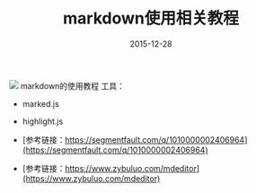 ﻿---
layout : post
title : "markdown使用相关教程"
category : 编程
duoshuo: true
date : 2015-12-28
tags : markdown
---

![](http://25.io/mou/img/1.png)
markdown的使用教程
工具：

* marked.js
* highlight.js

* [参考链接：https://segmentfault.com/q/1010000002406964](https://segmentfault.com/q/1010000002406964)
* [参考链接：https://www.zybuluo.com/mdeditor](https://www.zybuluo.com/mdeditor)


<!-- more -->
